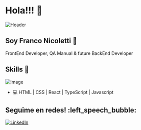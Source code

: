

# Hola!!! :vulcan_salute:

![Header](https://c4.wallpaperflare.com/wallpaper/383/679/624/adventure-time-bmo-wallpaper-preview.jpg)

## Soy Franco Nicoletti :black_heart:

FrontEnd Developer, QA Manual & future BackEnd Developer


## Skills :mechanical_arm:
![image]({https://img.shields.io/badge/-ReactJs-61DAFB?logo=react&logoColor=white&style=flat}) 

* 💻 HTML | CSS | React | TypeScript | Javascript

<h2>Seguime en redes! :left_speech_bubble: </h2> 
<p align="left">
	<a href="https://www.linkedin.com/feed/?trk=guest_homepage-basic_nav-header-signin"><img src="https://img.shields.io/badge/LinkedIn--_.svg?style=social&logo=linkedin" alt="LinkedIn"></a>
</p>


<!--
**Frankstein97/Frankstein97** is a ✨ _special_ ✨ repository because its `README.md` (this file) appears on your GitHub profile.

Here are some ideas to get you started:

- 🔭 I’m currently working on ...
- 🌱 I’m currently learning ...
- 👯 I’m looking to collaborate on ...
- 🤔 I’m looking for help with ...
- 💬 Ask me about ...
- 📫 How to reach me: ...
- 😄 Pronouns: ...
- ⚡ Fun fact: ...
-->
